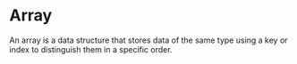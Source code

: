 # Array

An array is a data structure that stores data of the same type using a key or index to distinguish them in a specific order. 